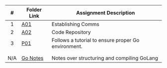 |   #   | Folder Link | Assignment Description |
| :---: | ----------- | ---------------------- |
|   1    |   [A01](https://github.com/aelious/4143-PLC-Nagel/tree/main/Assignments/A01)          |       Establishing Comms                |
|   2    |   [A02](https://github.com/aelious/4143-PLC-Nagel/tree/main/Assignments/A02)          |       Code Repository                 |
|   3    |  [P01](https://github.com/aelious/4143-PLC-Nagel/tree/main/Assignments/P01)       | Follows a tutorial to ensure proper Go environment. |
|       |             |                        |
|       |             |                        |
| N/A | [Go Notes](https://github.com/aelious/4143-PLC-Nagel/tree/main/Assignments/GoLang-Notes) | Notes over structuring and compiling GoLang |
